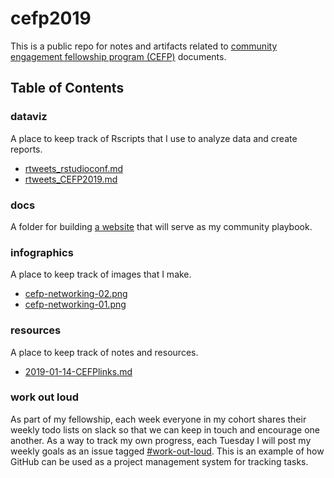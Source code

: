 # cefp2019
 
This is a public repo for notes and artifacts related to [community engagement fellowship program (CEFP)](https://www.aaas.org/programs/community-engagement-fellows) documents.

## Table of Contents

### dataviz

A place to keep track of Rscripts that I use to analyze data and create reports.
 
- [rtweets_rstudioconf.md](dataviz/rtweets_rstudioconf.md)
- [rtweets_CEFP2019.md](dataviz/rtweets_CEFP2019.md)

### docs

A folder for building [a website](https://raynamharris.github.io/cefp2019/) that will serve as my community playbook.  
 

### infographics

A place to keep track of images that I make.
 
- [cefp-networking-02.png](infographics/cefp-networking-02.png)
- [cefp-networking-01.png](infographics/cefp-networking-01.png)

### resources

A place to keep track of notes and resources.
 
- [2019-01-14-CEFPlinks.md](resources/2019-01-14-CEFPlinks.md)

### work out loud
As part of my fellowship, each week everyone in my cohort shares their weekly todo lists on slack so that we can keep in touch and encourage one another. As a way to track my own progress, each Tuesday I will post my weekly goals as an issue tagged [#work-out-loud](https://github.com/raynamharris/cefp2019/issues?utf8=%E2%9C%93&q=is%3Aissue+label%3Awork-out-loud+). This is an example of how GitHub can be used as a project management system for tracking tasks. 
 
